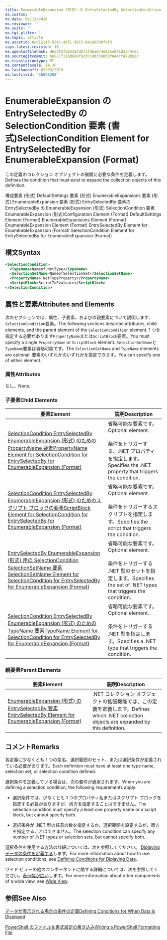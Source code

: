 ```yaml
---
title: EnumerableExpansion (形式) の EntrySelectedBy SelectionCondition 要素 |Microsoft Docs
ms.custom: ''
ms.date: 09/13/2016
ms.reviewer: ''
ms.suite: ''
ms.tgt_pltfrm: ''
ms.topic: article
ms.assetid: 8c012115-9241-4851-9015-841eb508faf3
caps.latest.revision: 10
ms.openlocfilehash: d6adf2fa62384d671fd6a07dd185a941daa44cec
ms.sourcegitcommit: b6871f21bd666f9cd71dd336bb3f844cf472b56c
ms.translationtype: MT
ms.contentlocale: ja-JP
ms.lasthandoff: 02/03/2019
ms.locfileid: "56858288"
---
```

# <a name="selectioncondition-element-for-entryselectedby-for-enumerableexpansion-format"></a><span data-ttu-id="e7a0b-102">EnumerableExpansion の EntrySelectedBy の SelectionCondition 要素 (書式)</span><span class="sxs-lookup"><span data-stu-id="e7a0b-102">SelectionCondition Element for EntrySelectedBy for EnumerableExpansion (Format)</span></span>

<span data-ttu-id="e7a0b-103">この定義のコレクション オブジェクトの展開に必要な条件を定義します。</span><span class="sxs-lookup"><span data-stu-id="e7a0b-103">Defines the condition that must exist to expand the collection objects of this definition.</span></span>

<span data-ttu-id="e7a0b-104">構成要素 (形式) DefaultSettings 要素 (形式) EnumerableExpansions 要素 (形式) EnumerableExpansion 要素 (形式) EntrySelectedBy 要素の EntrySelectedBy の EnumerableExpansion (形式) SelectionCondition 要素EnumerableExpansion (形式)</span><span class="sxs-lookup"><span data-stu-id="e7a0b-104">Configuration Element (Format) DefaultSettings Element (Format) EnumerableExpansions Element (Format) EnumerableExpansion Element (Format) EntrySelectedBy Element for EnumerableExpansion (Format) SelectionCondition Element for EntrySelectedBy for EnumerableExpansion (Format)</span></span>

## <a name="syntax"></a><span data-ttu-id="e7a0b-105">構文</span><span class="sxs-lookup"><span data-stu-id="e7a0b-105">Syntax</span></span>

```xml
<SelectionCondition>
  <TypeName>Nameof.NetType</TypeName>
  <SelectionSetName>NameofSelectionSet</SelectionSetName>
  <PropertyName>.NetTypeProperty</PropertyName>
  <ScriptBlock>ScriptToEvaluate</ScriptBlock>
</SelectionCondition>
```

## <a name="attributes-and-elements"></a><span data-ttu-id="e7a0b-106">属性と要素</span><span class="sxs-lookup"><span data-stu-id="e7a0b-106">Attributes and Elements</span></span>

<span data-ttu-id="e7a0b-107">次のセクションでは、属性、子要素、およびの親要素について説明します、`SelectionCondition`要素。</span><span class="sxs-lookup"><span data-stu-id="e7a0b-107">The following sections describe attributes, child elements, and the parent element of the `SelectionCondition` element.</span></span> <span data-ttu-id="e7a0b-108">1 つを指定する必要があります`PropertyName`または`ScriptBlock`要素。</span><span class="sxs-lookup"><span data-stu-id="e7a0b-108">You must specify a single `PropertyName` or `ScriptBlock` element.</span></span> <span data-ttu-id="e7a0b-109">`SelectionSetName`と`TypeName`要素は省略可能です。</span><span class="sxs-lookup"><span data-stu-id="e7a0b-109">The `SelectionSetName` and `TypeName` elements are optional.</span></span> <span data-ttu-id="e7a0b-110">要素のいずれかのいずれかを指定できます。</span><span class="sxs-lookup"><span data-stu-id="e7a0b-110">You can specify one of either element.</span></span>

### <a name="attributes"></a><span data-ttu-id="e7a0b-111">属性</span><span class="sxs-lookup"><span data-stu-id="e7a0b-111">Attributes</span></span>

<span data-ttu-id="e7a0b-112">なし。</span><span class="sxs-lookup"><span data-stu-id="e7a0b-112">None.</span></span>

### <a name="child-elements"></a><span data-ttu-id="e7a0b-113">子要素</span><span class="sxs-lookup"><span data-stu-id="e7a0b-113">Child Elements</span></span>

|<span data-ttu-id="e7a0b-114">要素</span><span class="sxs-lookup"><span data-stu-id="e7a0b-114">Element</span></span>|<span data-ttu-id="e7a0b-115">説明</span><span class="sxs-lookup"><span data-stu-id="e7a0b-115">Description</span></span>|
|-------------|-----------------|
|[<span data-ttu-id="e7a0b-116">SelectionCondition EntrySelectedBy EnumerableExpansion (形式) のための PropertyName 要素</span><span class="sxs-lookup"><span data-stu-id="e7a0b-116">PropertyName Element for SelectionCondition for EntrySelectedBy for EnumerableExpansion (Format)</span></span>](./propertyname-element-for-selectioncondition-for-entryselectedby-for-enumerableexpansion-format.md)|<span data-ttu-id="e7a0b-117">省略可能な要素です。</span><span class="sxs-lookup"><span data-stu-id="e7a0b-117">Optional element.</span></span><br /><br /> <span data-ttu-id="e7a0b-118">条件をトリガーする、.NET プロパティを指定します。</span><span class="sxs-lookup"><span data-stu-id="e7a0b-118">Specifies the .NET property that triggers the condition.</span></span>|
|[<span data-ttu-id="e7a0b-119">SelectionCondition EntrySelectedBy EnumerableExpansion (形式) のためのスクリプト ブロックの要素</span><span class="sxs-lookup"><span data-stu-id="e7a0b-119">ScriptBlock Element for SelectionCondition for EntrySelectedBy for EnumerableExpansion (Format)</span></span>](./scriptblock-element-for-selectioncondition-for-entryselectedby-for-enumerableexpansion-format.md)|<span data-ttu-id="e7a0b-120">省略可能な要素です。</span><span class="sxs-lookup"><span data-stu-id="e7a0b-120">Optional element.</span></span><br /><br /> <span data-ttu-id="e7a0b-121">条件をトリガーするスクリプトを指定します。</span><span class="sxs-lookup"><span data-stu-id="e7a0b-121">Specifies the script that triggers the condition.</span></span>|
|[<span data-ttu-id="e7a0b-122">EntrySelectedBy EnumerableExpansion (形式) 用の SelectionCondition SelectionSetName 要素</span><span class="sxs-lookup"><span data-stu-id="e7a0b-122">SelectionSetName Element for SelectionCondition for EntrySelectedBy for EnumerableExpansion (Format)</span></span>](./selectionsetname-element-for-selectioncondition-for-entryselectedby-for-enumerableexpansion-format.md)|<span data-ttu-id="e7a0b-123">省略可能な要素です。</span><span class="sxs-lookup"><span data-stu-id="e7a0b-123">Optional element.</span></span><br /><br /> <span data-ttu-id="e7a0b-124">条件をトリガーする .NET 型のセットを指定します。</span><span class="sxs-lookup"><span data-stu-id="e7a0b-124">Specifies the set of .NET types that triggers the condition.</span></span>|
|[<span data-ttu-id="e7a0b-125">SelectionCondition EntrySelectedBy EnumerableExpansion (形式) のための TypeName 要素</span><span class="sxs-lookup"><span data-stu-id="e7a0b-125">TypeName Element for SelectionCondition for EntrySelectedBy for EnumerableExpansion (Format)</span></span>](./typename-element-for-selectioncondition-for-entryselectedby-for-enumerableexpansion-format.md)|<span data-ttu-id="e7a0b-126">省略可能な要素です。</span><span class="sxs-lookup"><span data-stu-id="e7a0b-126">Optional element.</span></span><br /><br /> <span data-ttu-id="e7a0b-127">条件をトリガーする .NET 型を指定します。</span><span class="sxs-lookup"><span data-stu-id="e7a0b-127">Specifies a .NET type that triggers the condition.</span></span>|

### <a name="parent-elements"></a><span data-ttu-id="e7a0b-128">親要素</span><span class="sxs-lookup"><span data-stu-id="e7a0b-128">Parent Elements</span></span>

|<span data-ttu-id="e7a0b-129">要素</span><span class="sxs-lookup"><span data-stu-id="e7a0b-129">Element</span></span>|<span data-ttu-id="e7a0b-130">説明</span><span class="sxs-lookup"><span data-stu-id="e7a0b-130">Description</span></span>|
|-------------|-----------------|
|[<span data-ttu-id="e7a0b-131">EnumerableExpansion (形式) の EntrySelectedBy 要素</span><span class="sxs-lookup"><span data-stu-id="e7a0b-131">EntrySelectedBy Element for EnumerableExpansion (Format)</span></span>](./entryselectedby-element-for-enumerableexpansion-format.md)|<span data-ttu-id="e7a0b-132">.NET コレクション オブジェクトの拡張機能では、この定義を定義します。</span><span class="sxs-lookup"><span data-stu-id="e7a0b-132">Defines which .NET collection objects are expanded by this definition.</span></span>|

## <a name="remarks"></a><span data-ttu-id="e7a0b-133">コメント</span><span class="sxs-lookup"><span data-stu-id="e7a0b-133">Remarks</span></span>

<span data-ttu-id="e7a0b-134">各定義に少なくとも 1 つの型名、選択範囲のセット、または選択条件が定義されている必要があります。</span><span class="sxs-lookup"><span data-stu-id="e7a0b-134">Each definition must have at least one type name, selection set, or selection condition defined.</span></span>

<span data-ttu-id="e7a0b-135">選択条件を定義している場合は、次の要件が適用されます。</span><span class="sxs-lookup"><span data-stu-id="e7a0b-135">When you are defining a selection condition, the following requirements apply:</span></span>

- <span data-ttu-id="e7a0b-136">選択条件では、少なくとも 1 つのプロパティ名またはスクリプト ブロックを指定する必要がありますが、両方を指定することはできません。</span><span class="sxs-lookup"><span data-stu-id="e7a0b-136">The selection condition must specify a least one property name or a script block, but cannot specify both.</span></span>

- <span data-ttu-id="e7a0b-137">選択条件が .NET 型の任意の数を指定するか、選択範囲を設定するが、両方を指定することはできません。</span><span class="sxs-lookup"><span data-stu-id="e7a0b-137">The selection condition can specify any number of .NET types or selection sets, but cannot specify both.</span></span>

<span data-ttu-id="e7a0b-138">選択条件を使用する方法の詳細については、次を参照してください。 [Diplaying データの条件を定義する](./defining-conditions-for-displaying-data.md)します。</span><span class="sxs-lookup"><span data-stu-id="e7a0b-138">For more information about how to use selection conditions, see [Defining Conditions for Diplaying Data](./defining-conditions-for-displaying-data.md).</span></span>

<span data-ttu-id="e7a0b-139">ワイド ビューの他のコンポーネントに関する詳細については、次を参照してください。[表示幅が広い](./creating-a-wide-view.md)します。</span><span class="sxs-lookup"><span data-stu-id="e7a0b-139">For more information about other components of a wide view, see [Wide View](./creating-a-wide-view.md).</span></span>

## <a name="see-also"></a><span data-ttu-id="e7a0b-140">参照</span><span class="sxs-lookup"><span data-stu-id="e7a0b-140">See Also</span></span>

[<span data-ttu-id="e7a0b-141">データが表示される場合の条件の定義</span><span class="sxs-lookup"><span data-stu-id="e7a0b-141">Defining Conditions for When Data Is Displayed</span></span>](./defining-conditions-for-displaying-data.md)

[<span data-ttu-id="e7a0b-142">PowerShell のファイルを書式設定の書き込み</span><span class="sxs-lookup"><span data-stu-id="e7a0b-142">Writing a PowerShell Formatting File</span></span>](./writing-a-powershell-formatting-file.md)
